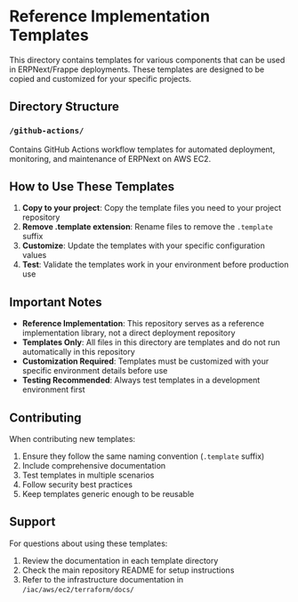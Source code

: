 # Reference Implementation Templates

This directory contains templates for various components that can be used in ERPNext/Frappe deployments. These templates are designed to be copied and customized for your specific projects.

## Directory Structure

### `/github-actions/`
Contains GitHub Actions workflow templates for automated deployment, monitoring, and maintenance of ERPNext on AWS EC2.

## How to Use These Templates

1. **Copy to your project**: Copy the template files you need to your project repository
2. **Remove .template extension**: Rename files to remove the `.template` suffix
3. **Customize**: Update the templates with your specific configuration values
4. **Test**: Validate the templates work in your environment before production use

## Important Notes

- **Reference Implementation**: This repository serves as a reference implementation library, not a direct deployment repository
- **Templates Only**: All files in this directory are templates and do not run automatically in this repository
- **Customization Required**: Templates must be customized with your specific environment details before use
- **Testing Recommended**: Always test templates in a development environment first

## Contributing

When contributing new templates:
1. Ensure they follow the same naming convention (`.template` suffix)
2. Include comprehensive documentation
3. Test templates in multiple scenarios
4. Follow security best practices
5. Keep templates generic enough to be reusable

## Support

For questions about using these templates:
1. Review the documentation in each template directory
2. Check the main repository README for setup instructions
3. Refer to the infrastructure documentation in `/iac/aws/ec2/terraform/docs/`
